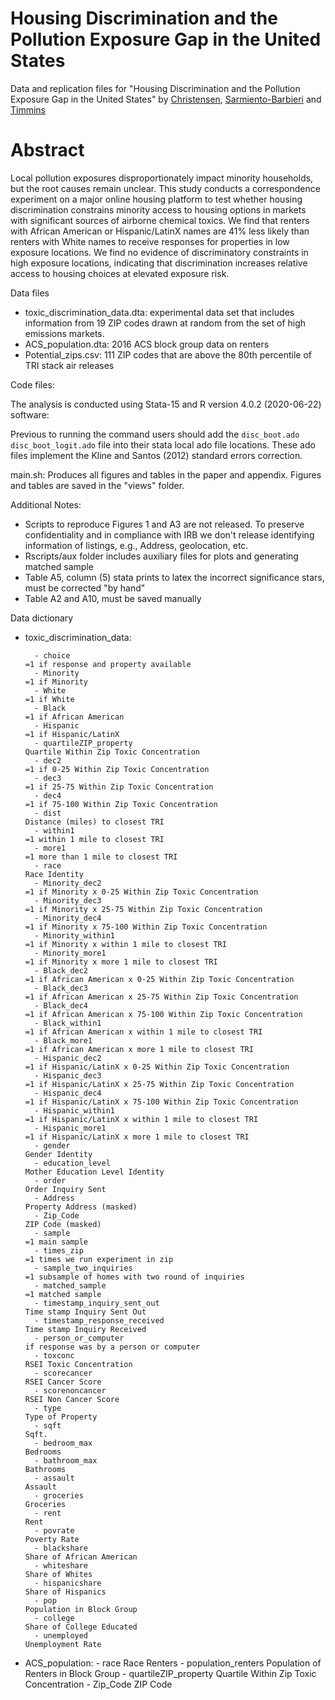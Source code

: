 # Housing Discrimination and the Pollution Exposure Gap in the United States

Data and replication files for "Housing Discrimination and the Pollution Exposure Gap in the United States" by  [Christensen](https://peter-christensen-pe55.squarespace.com/christensen),  [Sarmiento-Barbieri](https://ignaciomsarmiento.github.io/) and  [Timmins](https://sites.duke.edu/christophertimmins/)

# Abstract

Local pollution exposures disproportionately impact minority households, but the root causes remain unclear. This study conducts a correspondence experiment on a major online housing platform to test whether housing discrimination constrains minority access to housing options in markets with significant sources of airborne chemical toxics.  We find that renters with African American or Hispanic/LatinX names are 41% less likely than renters with White names to receive responses for properties in low exposure locations.  We find no evidence of discriminatory constraints in high exposure locations, indicating that discrimination increases relative access to housing choices at elevated exposure risk.  



Data files

- toxic_discrimination_data.dta: experimental data set that includes information from 19 ZIP codes drawn at random from the set of high emissions markets. 
- ACS_population.dta: 2016 ACS block group data on renters 
- Potential_zips.csv: 111 ZIP codes that are above the 80th percentile of TRI stack air releases

Code files:

The analysis is conducted using Stata-15 and R version 4.0.2 (2020-06-22) software:

Previous to running the command users should add the `disc_boot.ado` `disc_boot_logit.ado` file into their  stata local ado file locations. These ado files implement the  Kline and Santos (2012) standard errors correction.

main.sh: Produces all figures and tables in the paper and appendix. Figures and tables are saved in the "views" folder. 

Additional Notes:

-  Scripts to reproduce Figures 1 and A3 are not released. To preserve confidentiality and in compliance with IRB we don't release identifying information of  listings, e.g., Address, geolocation, etc.
-  Rscripts/aux folder includes auxiliary files for plots and generating matched sample
-  Table A5, column (5) stata prints to latex the incorrect significance stars, must be corrected "by hand"
-  Table A2 and A10, must be saved manually


 
Data dictionary

- toxic_discrimination_data:

		- choice                                                                                         =1 if response and property available
		- Minority                                                                                                              =1 if Minority
		- White                                                                                                                    =1 if White
		- Black                                                                                                         =1 if African American
		- Hispanic                                                                                                       =1 if Hispanic/LatinX
		- quartileZIP_property                                                                         Quartile Within Zip Toxic Concentration
		- dec2                                                                                       =1 if 0-25 Within Zip Toxic Concentration
		- dec3                                                                                      =1 if 25-75 Within Zip Toxic Concentration
		- dec4                                                                                     =1 if 75-100 Within Zip Toxic Concentration
		- dist                                                                                                 Distance (miles) to closest TRI
		- within1                                                                                              =1 within 1 mile to closest TRI
		- more1                                                                                             =1 more than 1 mile to closest TRI
		- race                                                                                                                   Race Identity
		- Minority_dec2                                                                   =1 if Minority x 0-25 Within Zip Toxic Concentration
		- Minority_dec3                                                                  =1 if Minority x 25-75 Within Zip Toxic Concentration
		- Minority_dec4                                                                 =1 if Minority x 75-100 Within Zip Toxic Concentration
		- Minority_within1                                                                       =1 if Minority x within 1 mile to closest TRI
		- Minority_more1                                                                           =1 if Minority x more 1 mile to closest TRI
		- Black_dec2                                                              =1 if African American x 0-25 Within Zip Toxic Concentration
		- Black_dec3                                                             =1 if African American x 25-75 Within Zip Toxic Concentration
		- Black_dec4                                                            =1 if African American x 75-100 Within Zip Toxic Concentration
		- Black_within1                                                                  =1 if African American x within 1 mile to closest TRI
		- Black_more1                                                                      =1 if African American x more 1 mile to closest TRI
		- Hispanic_dec2                                                            =1 if Hispanic/LatinX x 0-25 Within Zip Toxic Concentration
		- Hispanic_dec3                                                           =1 if Hispanic/LatinX x 25-75 Within Zip Toxic Concentration
		- Hispanic_dec4                                                          =1 if Hispanic/LatinX x 75-100 Within Zip Toxic Concentration
		- Hispanic_within1                                                                =1 if Hispanic/LatinX x within 1 mile to closest TRI
		- Hispanic_more1                                                                    =1 if Hispanic/LatinX x more 1 mile to closest TRI
		- gender                                                                                                               Gender Identity
		- education_level                                                                                      Mother Education Level Identity
		- order                                                                                                             Order Inquiry Sent
		- Address                                                                                                    Property Address (masked)
		- Zip_Code                                                                                                           ZIP Code (masked)
		- sample                                                                                                                =1 main sample
		- times_zip                                                                                          =1 times we run experiment in zip
		- sample_two_inquiries                                                               =1 subsample of homes with two round of inquiries
		- matched_sample                                                                                                     =1 matched sample
		- timestamp_inquiry_sent_out                                                                               Time stamp Inquiry Sent Out
		- timestamp_response_received                                                                              Time stamp Inquiry Received
		- person_or_computer                                                                           if response was by a person or computer
		- toxconc                                                                                                     RSEI Toxic Concentration
		- scorecancer                                                                                                        RSEI Cancer Score
		- scorenoncancer                                                                                                 RSEI Non Cancer Score
		- type                                                                                                                Type of Property
		- sqft                                                                                                                           Sqft.
		- bedroom_max                                                                                                                 Bedrooms
		- bathroom_max                                                                                                               Bathrooms
		- assault                                                                                                                      Assault
		- groceries                                                                                                                  Groceries
		- rent                                                                                                                            Rent
		- povrate                                                                                                                 Poverty Rate
		- blackshare                                                                                                 Share of African American
		- whiteshare                                                                                                           Share of Whites
		- hispanicshare                                                                                                     Share of Hispanics
		- pop                                                                                                        Population in Block Group
		- college                                                                                                    Share of College Educated
		- unemployed                                                                                                         Unemployment Rate

- ACS_population:
		- race                                                                                                                    Race Renters
		- population_renters                                                                              Population of Renters in Block Group
		- quartileZIP_property                                                                         Quartile Within Zip Toxic Concentration
		- Zip_Code                                                                                                                    ZIP Code